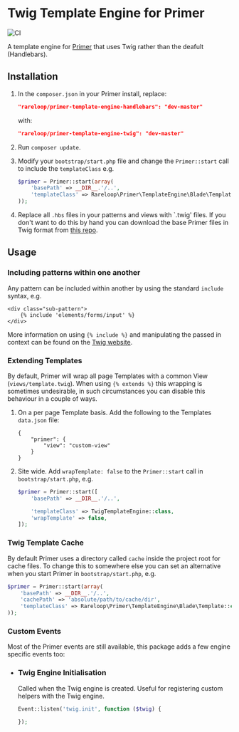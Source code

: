 # Twig Template Engine for Primer

![CI](https://travis-ci.org/Rareloop/primer-template-engine-twig.svg)

A template engine for [Primer](http://github.com/rareloop/primer) that uses Twig rather than the deafult (Handlebars).

## Installation

1. In the `composer.json` in your Primer install, replace:

    ````json
    "rareloop/primer-template-engine-handlebars": "dev-master"
    ````

    with:

    ````json
    "rareloop/primer-template-engine-twig": "dev-master"
    ````

2. Run `composer update`.

3. Modify your `bootstrap/start.php` file and change the `Primer::start` call to include the `templateClass` e.g.
    
    ````php
    $primer = Primer::start(array(
        'basePath' => __DIR__.'/..', 
        'templateClass' => Rareloop\Primer\TemplateEngine\Blade\Template::class
    ));
    ````

4. Replace all `.hbs` files in your patterns and views with `.twig' files. If you don't want to do this by hand you can download the base Primer files in Twig format from [this repo](https://github.com/Rareloop/primer-patterns-twig).

## Usage

### Including patterns within one another

Any pattern can be included within another by using the standard `include` syntax, e.g.

````twig
<div class="sub-pattern">
    {% include 'elements/forms/input' %}
</div>
````

More information on using `{% include %}` and manipulating the passed in context can be found on the [Twig website](http://twig.sensiolabs.org/doc/tags/include.html).

### Extending Templates
By default, Primer will wrap all page Templates with a common View (`views/template.twig`). When using `{% extends %}` this wrapping is sometimes undesirable, in such circumstances you can disable this behaviour in a couple of ways.

1. On a per page Template basis. Add the following to the Templates `data.json` file:

    ```
    {
        "primer": {
            "view": "custom-view"
        }
    }
    ```
2. Site wide. Add `wrapTemplate: false` to the `Primer::start` call in `bootstrap/start.php`, e.g.
    ```php
    $primer = Primer::start([
        'basePath' => __DIR__.'/..',
    
        'templateClass' => TwigTemplateEngine::class,
        'wrapTemplate' => false,
    ]);
    ```


### Twig Template Cache

By default Primer uses a directory called `cache` inside the project root for cache files. To change this to somewhere else you can set an alternative when you start Primer in `bootstrap/start.php`, e.g.

````php
$primer = Primer::start(array(
    'basePath' => __DIR__.'/..', 
    'cachePath' => 'absolute/path/to/cache/dir',
    'templateClass' => Rareloop\Primer\TemplateEngine\Blade\Template::class,
));

````

### Custom Events

Most of the Primer events are still available, this package adds a few engine specific events too:

- ### Twig Engine Initialisation
    
    Called when the Twig engine is created. Useful for registering custom helpers with the Twig engine.

    ````php
    Event::listen('twig.init', function ($twig) {

    });
    ````
